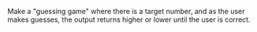 Make a "guessing game" where there is a target number, and as the user makes guesses, the output returns higher or lower until the user is correct.